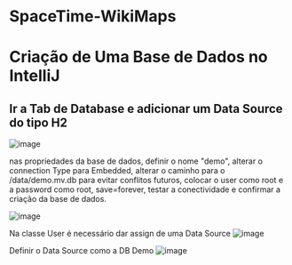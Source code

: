 # SpaceTime-WikiMaps

# Criação de Uma Base de Dados no IntelliJ

## Ir a Tab de Database e adicionar um Data Source do tipo H2

![image](https://github.com/WhyN0t101/SpaceTime-WikiMaps/assets/100608872/1782760c-65ae-4bb4-a39c-71e998d54c6f)

nas propriedades da base de dados, definir o nome "demo", alterar o connection Type para Embedded, alterar o caminho para o /data/demo.mv.db para evitar conflitos futuros, colocar o user como root e a password como root, save=forever, testar a conectividade e confirmar a criação da base de dados.

![image](https://github.com/WhyN0t101/SpaceTime-WikiMaps/assets/100608872/2fbfcfed-fc62-47e8-97a2-f08042b3b436)

Na classe User é necessário dar assign de uma Data Source
![image](https://github.com/WhyN0t101/SpaceTime-WikiMaps/assets/100608872/5424f536-44bd-498c-8bf4-be3109f18dde)

Definir o Data Source como a DB Demo
![image](https://github.com/WhyN0t101/SpaceTime-WikiMaps/assets/100608872/8a2044bf-62f6-47c7-881c-579038ddb847)




